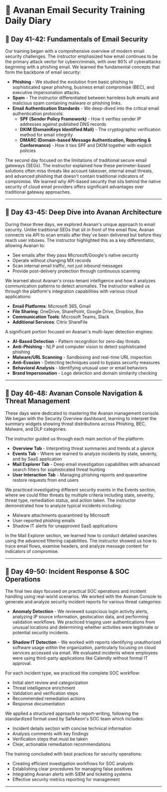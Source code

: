 # 📧 Avanan Email Security Training Daily Diary

## 📅 Day 41-42: Fundamentals of Email Security

Our training began with a comprehensive overview of modern email security challenges. The instructor emphasized how email continues to be the primary attack vector for cybercriminals, with over 90% of cyberattacks beginning with a phishing email. We learned the fundamental concepts that form the backbone of email security:

- **Phishing** - We studied the evolution from basic phishing to sophisticated spear phishing, business email compromise (BEC), and executive impersonation attacks.
- **Spam** - The instructor differentiated between harmless bulk emails and malicious spam containing malware or phishing links.
- **Email Authentication Standards** - We deep-dived into the critical email authentication protocols:
  - **SPF (Sender Policy Framework)** - How it verifies sender IP addresses against published DNS records
  - **DKIM (DomainKeys Identified Mail)** - The cryptographic verification method for email integrity
  - **DMARC (Domain-based Message Authentication, Reporting & Conformance)** - How it ties SPF and DKIM together with explicit policies

The second day focused on the limitations of traditional secure email gateways (SEGs). The instructor explained how these perimeter-based solutions often miss threats like account takeover, internal email threats, and advanced phishing that doesn't contain traditional indicators of compromise. We learned why API-based security that sits behind the native security of cloud email providers offers significant advantages over traditional gateway approaches.

---

## 📅 Day 43-45: Deep Dive into Avanan Architecture

During these three days, we explored Avanan's unique approach to email security. Unlike traditional SEGs that sit in front of the email flow, Avanan connects via API to scan emails after they've been delivered but before they reach user inboxes. The instructor highlighted this as a key differentiator, allowing Avanan to:

- See emails after they pass Microsoft/Google's native security
- Operate without changing MX records
- Scan internal email traffic, not just inbound messages
- Provide post-delivery protection through continuous scanning

We learned about Avanan's cross-tenant intelligence and how it analyzes communication patterns to detect anomalies. The instructor walked us through the platform's integration capabilities with various cloud applications:

- **Email Platforms**: Microsoft 365, Gmail
- **File Sharing**: OneDrive, SharePoint, Google Drive, Dropbox, Box
- **Communication Tools**: Microsoft Teams, Slack
- **Additional Services**: Citrix ShareFile

A significant portion focused on Avanan's multi-layer detection engines:

- **AI-Based Detection** - Pattern recognition for zero-day threats
- **Anti-Phishing** - NLP and computer vision to detect sophisticated phishing
- **Malware/URL Scanning** - Sandboxing and real-time URL inspection
- **Anti-Evasion** - Detecting techniques used to bypass security measures
- **Behavioral Analysis** - Identifying unusual user or email behaviors
- **Brand Impersonation** - Logo detection and domain similarity checking

---

## 📅 Day 46-48: Avanan Console Navigation & Threat Management

These days were dedicated to mastering the Avanan management console. We began with the Security Overview dashboard, learning to interpret the summary widgets showing threat distributions across Phishing, BEC, Malware, and DLP categories.

The instructor guided us through each main section of the platform:

- **Overview Tab** - Interpreting threat summaries and trends at a glance
- **Events Tab** - Where we learned to analyze incidents by state, severity, and by SaaS application
- **Mail Explorer Tab** - Deep email investigation capabilities with advanced search filters for sophisticated threat hunting
- **User Interaction Tab** - Managing phishing reports and quarantine restore requests from end users

We practiced investigating different security events in the Events section, where we could filter threats by multiple criteria including state, severity, threat type, remediation status, and action taken. The instructor demonstrated how to analyze typical incidents including:

- Malware attachments quarantined by Microsoft
- User-reported phishing emails
- Shadow IT alerts for unapproved SaaS applications

In the Mail Explorer section, we learned how to conduct detailed searches using the advanced filtering capabilities. The instructor showed us how to trace email flows, examine headers, and analyze message content for indicators of compromise.

---

## 📅 Day 49-50: Incident Response & SOC Operations

The final two days focused on practical SOC operations and incident handling using real-world scenarios. We worked with the Avanan Console to generate and analyze security incident reports for various threat categories:

- **Anomaly Detection** - We reviewed suspicious login activity alerts, analyzing IP source information, geolocation data, and performing validation workflows. We practiced triaging user authentications from unusual locations and determining whether activities were legitimate or potential security incidents.

- **Shadow IT Detection** - We worked with reports identifying unauthorized software usage within the organization, particularly focusing on cloud services accessed via email. We evaluated incidents where employees were using third-party applications like Calendly without formal IT approval.

For each incident type, we practiced the complete SOC workflow:

- Initial alert review and categorization
- Threat intelligence enrichment
- Validation and verification steps
- Recommended remediation actions
- Response documentation

We applied a structured approach to report-writing, following the standardized format used by SafeAeon's SOC team which includes:

- Incident details section with concise technical information
- Analysis comments with key findings
- Verification steps that must be taken
- Clear, actionable remediation recommendations

The training concluded with best practices for security operations:

- Creating efficient investigation workflows for SOC analysts
- Establishing clear procedures for managing false positives
- Integrating Avanan alerts with SIEM and ticketing systems
- Effective security metrics reporting for management

---
